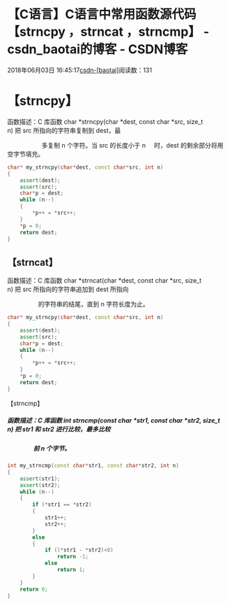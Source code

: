 # 【C语言】C语言中常用函数源代码【strncpy ，strncat ，strncmp】 - csdn_baotai的博客 - CSDN博客

2018年06月03日 16:45:17[csdn-[baotai]](https://me.csdn.net/csdn_baotai)阅读数：131


# 【strncpy】

函数描述：C 库函数 char *strncpy(char *dest, const char *src, size_t n) 把 src 所指向的字符串复制到 dest，最

                    多复制 n 个字符。当 src 的长度小于 n     时，dest 的剩余部分将用空字节填充。

```cpp
char* my_strncpy(char*dest, const char*src, int n)
{
	assert(dest);
	assert(src);
	char*p = dest;
	while (n--)
	{
		*p++ = *src++;
	}
	*p = 0;
	return dest;
}
```

## 【strncat】

函数描述：C 库函数 char *strncat(char *dest, const char *src, size_t n) 把 src 所指向的字符串追加到 dest 所指向

                  的字符串的结尾，直到 n 字符长度为止。


```cpp
char* my_strncpy(char*dest, const char*src, int n)
{
	assert(dest);
	assert(src);
	char*p = dest;
	while (n--)
	{
		*p++ = *src++;
	}
	*p = 0;
	return dest;
}
```

【strncmp】

##### 函数描述：C 库函数 int strncmp(const char *str1, const char *str2, size_t n) 把 str1 和 str2 进行比较，最多比较

#####                   前 n 个字节。

```cpp
int my_strncmp(const char*str1, const char*str2, int n)
{
	assert(str1);
	assert(str2);
	while (n--)
	{
		if (*str1 == *str2)
		{
			str1++;
			str2++;
		}
		else
		{
			if ((*str1 - *str2)<0)
				return -1;
			else
				return 1;
		}
	}
	return 0;
}
```




